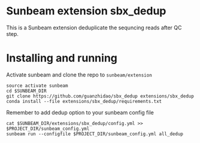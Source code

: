 # Sunbeam extension sbx_dedup

This is a Sunbeam extension deduplicate the sequncing reads after QC step.

# Installing and running

Activate sunbeam and clone the repo to `sunbeam/extension`
```
source activate sunbeam
cd $SUNBEAM_DIR
git clone https://github.com/guanzhidao/sbx_dedup extensions/sbx_dedup
conda install --file extensions/sbx_dedup/requirements.txt
```

Remember to add dedup option to your sunbeam config file
```
cat $SUNBEAM_DIR/extensions/sbx_dedup/config.yml >> $PROJECT_DIR/sunbeam_config.yml
sunbeam run --configfile $PROJECT_DIR/sunbeam_config.yml all_dedup
```
